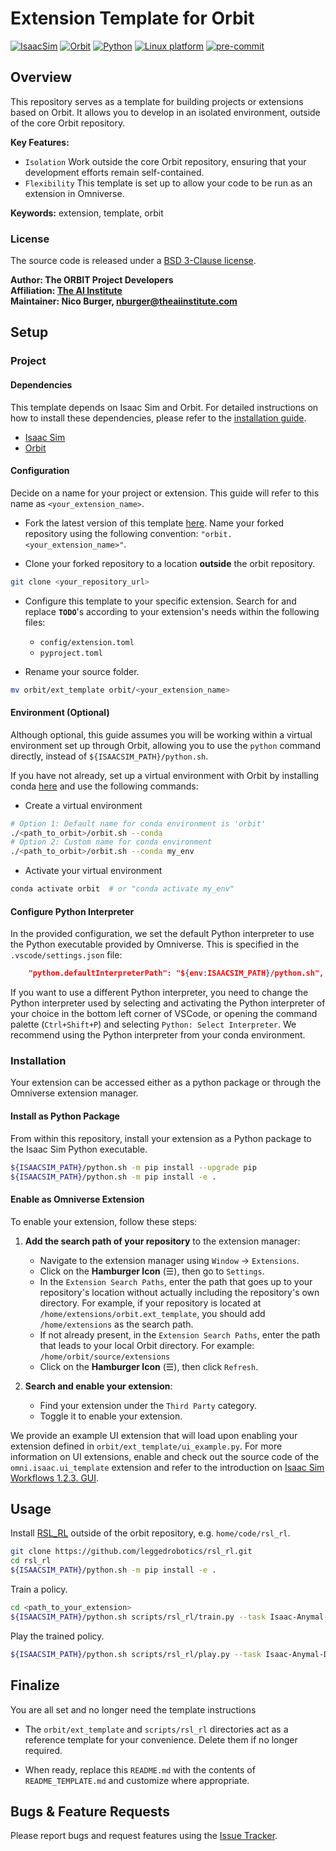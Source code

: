 # Extension Template for Orbit

[![IsaacSim](https://img.shields.io/badge/IsaacSim-2023.1.0--hotfix.1-silver.svg)](https://docs.omniverse.nvidia.com/isaacsim/latest/overview.html)
[![Orbit](https://img.shields.io/badge/Orbit-0.2.0-silver)](https://isaac-orbit.github.io/orbit/)
[![Python](https://img.shields.io/badge/python-3.10-blue.svg)](https://docs.python.org/3/whatsnew/3.10.html)
[![Linux platform](https://img.shields.io/badge/platform-linux--64-orange.svg)](https://releases.ubuntu.com/20.04/)
[![pre-commit](https://img.shields.io/badge/pre--commit-enabled-brightgreen?logo=pre-commit&logoColor=white)](https://pre-commit.com/)

## Overview

This repository serves as a template for building projects or extensions based on Orbit. It allows you to develop in an isolated environment, outside of the core Orbit repository. 

**Key Features:**

- `Isolation` Work outside the core Orbit repository, ensuring that your development efforts remain self-contained.
- `Flexibility` This template is set up to allow your code to be run as an extension in Omniverse.

**Keywords:** extension, template, orbit

### License

The source code is released under a [BSD 3-Clause license](ros_package_template/LICENSE).

**Author: The ORBIT Project Developers<br />
Affiliation: [The AI Institute](https://theaiinstitute.com/)<br />
Maintainer: Nico Burger, nburger@theaiinstitute.com**

## Setup

### Project

#### Dependencies

This template depends on Isaac Sim and Orbit. For detailed instructions on how to install these dependencies, please refer to the [installation guide](https://isaac-orbit.github.io/orbit/source/setup/installation.html).

- [Isaac Sim](https://docs.omniverse.nvidia.com/isaacsim/latest/index.html)
- [Orbit](https://isaac-orbit.github.io/orbit/)

#### Configuration

Decide on a name for your project or extension. This guide will refer to this name as `<your_extension_name>`.

- Fork the latest version of this template [here](https://github.com/isaac-orbit/orbit.ext_template). Name your forked repository using the following convention: `"orbit.<your_extension_name>"`.

- Clone your forked repository to a location **outside** the orbit repository.

```bash
git clone <your_repository_url>
```

- Configure this template to your specific extension. Search for and replace **`TODO`**'s according to your extension's needs within the following files:

    - `config/extension.toml`
    - `pyproject.toml`

- Rename your source folder.

```bash
mv orbit/ext_template orbit/<your_extension_name>
```

#### Environment (Optional)

Although optional, this guide assumes you will be working within a virtual environment set up through Orbit, allowing you to use the `python` command directly, instead of `${ISAACSIM_PATH}/python.sh`.

If you have not already, set up a virtual environment with Orbit by installing conda [here](https://docs.conda.io/projects/conda/en/latest/user-guide/install/index.html) and use the following commands:

- Create a virtual environment

```bash
# Option 1: Default name for conda environment is 'orbit'
./<path_to_orbit>/orbit.sh --conda
# Option 2: Custom name for conda environment
./<path_to_orbit>/orbit.sh --conda my_env
```

- Activate your virtual environment

```bash
conda activate orbit  # or "conda activate my_env"
```

#### Configure Python Interpreter

In the provided configuration, we set the default Python interpreter to use the Python executable provided by Omniverse. This is specified in the `.vscode/settings.json` file:

```json
    "python.defaultInterpreterPath": "${env:ISAACSIM_PATH}/python.sh",
```

If you want to use a different Python interpreter, you need to change the Python interpreter used by selecting and activating the Python interpreter of your choice in the bottom left corner of VSCode, or opening the command palette (`Ctrl+Shift+P`) and selecting `Python: Select Interpreter`. We recommend using the Python interpreter from your conda environment.

### Installation

Your extension can be accessed either as a python package or through the Omniverse extension manager.

#### Install as Python Package

From within this repository, install your extension as a Python package to the Isaac Sim Python executable.

```bash
${ISAACSIM_PATH}/python.sh -m pip install --upgrade pip
${ISAACSIM_PATH}/python.sh -m pip install -e .
```

#### Enable as Omniverse Extension

To enable your extension, follow these steps:

1. **Add the search path of your repository** to the extension manager:
    - Navigate to the extension manager using `Window` -> `Extensions`.
    - Click on the **Hamburger Icon** (☰), then go to `Settings`.
    - In the `Extension Search Paths`, enter the path that goes up to your repository's location without actually including the repository's own directory. For example, if your repository is located at `/home/extensions/orbit.ext_template`, you should add `/home/extensions` as the search path.
    - If not already present, in the `Extension Search Paths`, enter the path that leads to your local Orbit directory. For example: `/home/orbit/source/extensions`
    - Click on the **Hamburger Icon** (☰), then click `Refresh`.

2. **Search and enable your extension**:
    - Find your extension under the `Third Party` category.
    - Toggle it to enable your extension.

We provide an example UI extension that will load upon enabling your extension defined in `orbit/ext_template/ui_example.py`. For more information on UI extensions, enable and check out the source code of the `omni.isaac.ui_template` extension and refer to the introduction on [Isaac Sim Workflows 1.2.3. GUI](https://docs.omniverse.nvidia.com/isaacsim/latest/introductory_tutorials/tutorial_intro_workflows.html#gui).

## Usage

Install [RSL_RL](https://github.com/leggedrobotics/rsl_rl) outside of the orbit repository, e.g. `home/code/rsl_rl`.

```bash
git clone https://github.com/leggedrobotics/rsl_rl.git
cd rsl_rl
${ISAACSIM_PATH}/python.sh -m pip install -e .
```

Train a policy.

```bash
cd <path_to_your_extension>
${ISAACSIM_PATH}/python.sh scripts/rsl_rl/train.py --task Isaac-Anymal-D-Flat-Template-v0 --num_envs 4096 --headless
```

Play the trained policy.

```bash
${ISAACSIM_PATH}/python.sh scripts/rsl_rl/play.py --task Isaac-Anymal-D-Flat-Template-Play-v0 --num_envs 16
```

## Finalize

You are all set and no longer need the template instructions

- The `orbit/ext_template` and `scripts/rsl_rl` directories act as a reference template for your convenience. Delete them if no longer required.

- When ready, replace this `README.md` with the contents of `README_TEMPLATE.md` and customize where appropriate.

## Bugs & Feature Requests

Please report bugs and request features using the [Issue Tracker](https://github.com/isaac-orbit/orbit.ext_template/issues).
